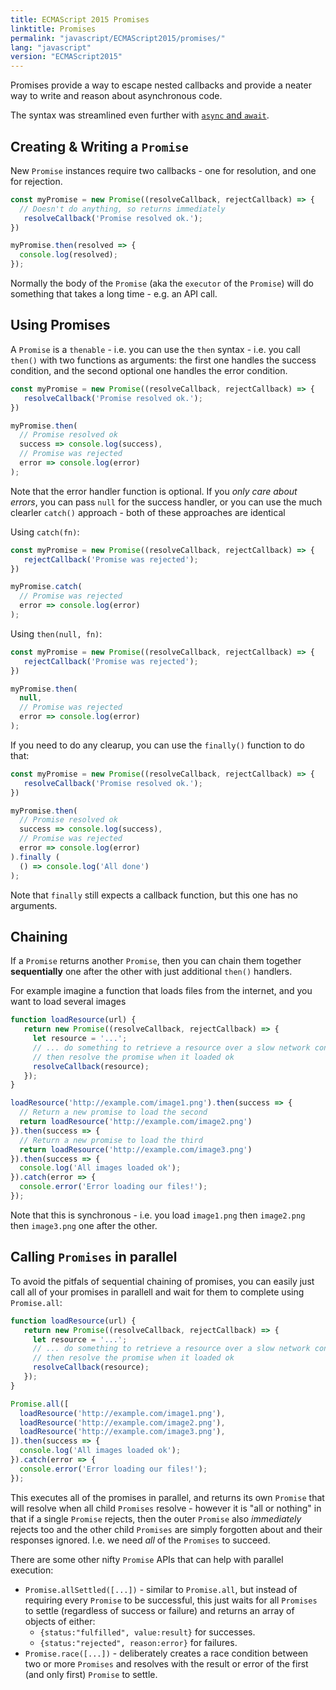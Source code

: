 ```yaml
---
title: ECMAScript 2015 Promises
linktitle: Promises
permalink: "javascript/ECMAScript2015/promises/"
lang: "javascript"
version: "ECMAScript2015"
---
```


Promises provide a way to escape nested callbacks and provide a neater way to write and reason about asynchronous code.

The syntax was streamlined even further with [`async` and `await`](/javascript/ECMAScript2017/asyncAwait/).

## Creating & Writing a `Promise`

New `Promise` instances require two callbacks - one for resolution, and
one for rejection.

```javascript
const myPromise = new Promise((resolveCallback, rejectCallback) => {
  // Doesn't do anything, so returns immediately
   resolveCallback('Promise resolved ok.');
})

myPromise.then(resolved => {
  console.log(resolved);
});
```

Normally the body of the `Promise` (aka the `executor` of the `Promise`) will do something that takes a long time - e.g. an API call.

## Using Promises

A `Promise` is a `thenable` - i.e. you can use the `then` syntax - i.e. you call `then()` with two functions as arguments: the first one handles the success condition, and the second optional one handles the error condition.

```javascript
const myPromise = new Promise((resolveCallback, rejectCallback) => {
   resolveCallback('Promise resolved ok.');
})

myPromise.then(
  // Promise resolved ok
  success => console.log(success),
  // Promise was rejected
  error => console.log(error)
);
```

Note that the error handler function is optional. If you *only care about errors*, you can pass `null` for the success handler, or you can use the much clearler `catch()` approach - both of these approaches are identical

Using `catch(fn)`:
```javascript
const myPromise = new Promise((resolveCallback, rejectCallback) => {
   rejectCallback('Promise was rejected');
})

myPromise.catch(
  // Promise was rejected
  error => console.log(error)
);
```

Using `then(null, fn)`:

```javascript
const myPromise = new Promise((resolveCallback, rejectCallback) => {
   rejectCallback('Promise was rejected');
})

myPromise.then(
  null,
  // Promise was rejected
  error => console.log(error)
);
```

If you need to do any clearup, you can use the `finally()` function to do that:

```javascript
const myPromise = new Promise((resolveCallback, rejectCallback) => {
   resolveCallback('Promise resolved ok.');
})

myPromise.then(
  // Promise resolved ok
  success => console.log(success),
  // Promise was rejected
  error => console.log(error)
).finally (
  () => console.log('All done')
);
```

Note that `finally` still expects a callback function, but this one has no arguments.

## Chaining

If a `Promise` returns another `Promise`, then you can chain them together **sequentially** one after the other with just additional `then()` handlers.

For example imagine a function that loads files from the internet, and you want to load several images

```javascript
function loadResource(url) {
   return new Promise((resolveCallback, rejectCallback) => {
     let resource = '...';
     // ... do something to retrieve a resource over a slow network connection
     // then resolve the promise when it loaded ok
     resolveCallback(resource);
   });
}

loadResource('http://example.com/image1.png').then(success => {
  // Return a new promise to load the second
  return loadResource('http://example.com/image2.png')
}).then(success => {
  // Return a new promise to load the third
  return loadResource('http://example.com/image3.png')
}).then(success => {
  console.log('All images loaded ok');
}).catch(error => {
  console.error('Error loading our files!');
});
```

Note that this is synchronous - i.e. you load `image1.png` then `image2.png` then `image3.png` one after the other.

## Calling `Promises` in parallel

To avoid the pitfals of sequential chaining of promises, you can easily just call all of your promises in parallell and wait for them to complete using `Promise.all`:

```javascript
function loadResource(url) {
   return new Promise((resolveCallback, rejectCallback) => {
     let resource = '...';
     // ... do something to retrieve a resource over a slow network connection
     // then resolve the promise when it loaded ok
     resolveCallback(resource);
   });
}

Promise.all([
  loadResource('http://example.com/image1.png'),
  loadResource('http://example.com/image2.png'),
  loadResource('http://example.com/image3.png'),
]).then(success => {
  console.log('All images loaded ok');
}).catch(error => {
  console.error('Error loading our files!');
});
```

This executes all of the promises in parallel, and returns its own `Promise` that will resolve when all child `Promises` resolve - however it is "all or nothing" in that if a single `Promise` rejects, then the outer `Promise` also *immediately* rejects too and the other child `Promises` are simply forgotten about and their responses ignored.  I.e. we need *all* of the `Promises` to succeed.

There are some other nifty `Promise` APIs that can help with parallel execution:

* `Promise.allSettled([...])` - similar to `Promise.all`, but instead of requiring every `Promise` to be successful, this just waits for all `Promises` to settle (regardless of success or failure) and returns an array of objects of either:
  * `{status:"fulfilled", value:result}` for successes.
  * `{status:"rejected", reason:error}` for failures.
* `Promise.race([...])` - deliberately creates a race condition between two or more `Promises` and resolves with the result or error of the first (and only first) `Promise` to settle.